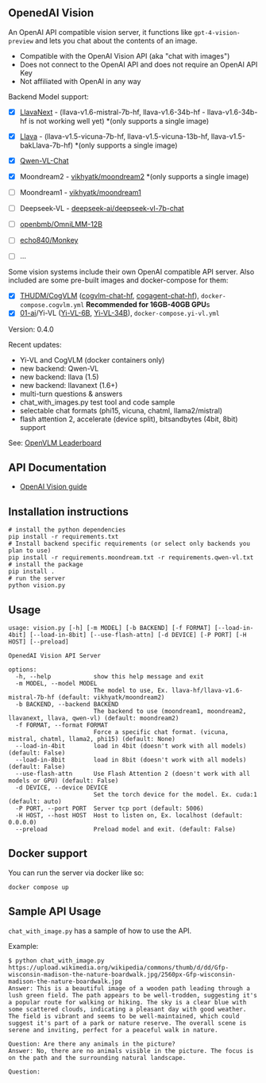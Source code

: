 OpenedAI Vision
---------------

An OpenAI API compatible vision server, it functions like `gpt-4-vision-preview` and lets you chat about the contents of an image.

- Compatible with the OpenAI Vision API (aka "chat with images")
- Does not connect to the OpenAI API and does not require an OpenAI API Key
- Not affiliated with OpenAI in any way

Backend Model support:
- [X] [LlavaNext](https://huggingface.co/llava-hf) - (llava-v1.6-mistral-7b-hf, llava-v1.6-34b-hf - llava-v1.6-34b-hf is not working well yet) *(only supports a single image)
- [X] [Llava](https://huggingface.co/llava-hf) - (llava-v1.5-vicuna-7b-hf, llava-v1.5-vicuna-13b-hf, llava-v1.5-bakLlava-7b-hf) *(only supports a single image)
- [X] [Qwen-VL-Chat](https://huggingface.co/Qwen/Qwen-VL-Chat)
- [X] Moondream2 - [vikhyatk/moondream2](https://huggingface.co/vikhyatk/moondream2) *(only supports a single image)
- [ ] Moondream1 - [vikhyatk/moondream1](https://huggingface.co/vikhyatk/moondream1)
- [ ] Deepseek-VL - [deepseek-ai/deepseek-vl-7b-chat](https://huggingface.co/deepseek-ai/deepseek-vl-7b-chat)
- [ ] [openbmb/OmniLMM-12B](https://huggingface.co/openbmb/OmniLMM-12B)
- [ ] [echo840/Monkey](https://huggingface.co/echo840/Monkey)
- [ ] ...


Some vision systems include their own OpenAI compatible API server. Also included are some pre-built images and docker-compose for them:
- [X] [THUDM/CogVLM](https://github.com/THUDM/CogVLM) ([cogvlm-chat-hf](https://huggingface.co/THUDM/cogvlm-chat-hf), [cogagent-chat-hf](https://huggingface.co/THUDM/cogagent-chat-hf)), `docker-compose.cogvlm.yml` **Recommended for 16GB-40GB GPU**s
- [X] [01-ai](https://huggingface.co/01-ai)/Yi-VL ([Yi-VL-6B](https://huggingface.co/01-ai/Yi-VL-6B), [Yi-VL-34B](https://huggingface.co/01-ai/Yi-VL-34B)), `docker-compose.yi-vl.yml`

Version: 0.4.0

Recent updates:
- Yi-VL and CogVLM (docker containers only)
- new backend: Qwen-VL
- new backend: llava (1.5)
- new backend: llavanext (1.6+)
- multi-turn questions & answers
- chat_with_images.py test tool and code sample
- selectable chat formats (phi15, vicuna, chatml, llama2/mistral)
- flash attention 2, accelerate (device split), bitsandbytes (4bit, 8bit) support


See: [OpenVLM Leaderboard](https://huggingface.co/spaces/opencompass/open_vlm_leaderboard)


API Documentation
-----------------

* [OpenAI Vision guide](https://platform.openai.com/docs/guides/vision)

Installation instructions
-------------------------

```shell
# install the python dependencies
pip install -r requirements.txt
# Install backend specific requirements (or select only backends you plan to use)
pip install -r requirements.moondream.txt -r requirements.qwen-vl.txt
# install the package
pip install .
# run the server
python vision.py
```

Usage
-----

```
usage: vision.py [-h] [-m MODEL] [-b BACKEND] [-f FORMAT] [--load-in-4bit] [--load-in-8bit] [--use-flash-attn] [-d DEVICE] [-P PORT] [-H HOST] [--preload]

OpenedAI Vision API Server

options:
  -h, --help            show this help message and exit
  -m MODEL, --model MODEL
                        The model to use, Ex. llava-hf/llava-v1.6-mistral-7b-hf (default: vikhyatk/moondream2)
  -b BACKEND, --backend BACKEND
                        The backend to use (moondream1, moondream2, llavanext, llava, qwen-vl) (default: moondream2)
  -f FORMAT, --format FORMAT
                        Force a specific chat format. (vicuna, mistral, chatml, llama2, phi15) (default: None)
  --load-in-4bit        load in 4bit (doesn't work with all models) (default: False)
  --load-in-8bit        load in 8bit (doesn't work with all models) (default: False)
  --use-flash-attn      Use Flash Attention 2 (doesn't work with all models or GPU) (default: False)
  -d DEVICE, --device DEVICE
                        Set the torch device for the model. Ex. cuda:1 (default: auto)
  -P PORT, --port PORT  Server tcp port (default: 5006)
  -H HOST, --host HOST  Host to listen on, Ex. localhost (default: 0.0.0.0)
  --preload             Preload model and exit. (default: False)
```

Docker support
--------------

You can run the server via docker like so:
```shell
docker compose up
```

Sample API Usage
----------------

`chat_with_image.py` has a sample of how to use the API.

Example:
```
$ python chat_with_image.py https://upload.wikimedia.org/wikipedia/commons/thumb/d/dd/Gfp-wisconsin-madison-the-nature-boardwalk.jpg/2560px-Gfp-wisconsin-madison-the-nature-boardwalk.jpg
Answer: This is a beautiful image of a wooden path leading through a lush green field. The path appears to be well-trodden, suggesting it's a popular route for walking or hiking. The sky is a clear blue with some scattered clouds, indicating a pleasant day with good weather. The field is vibrant and seems to be well-maintained, which could suggest it's part of a park or nature reserve. The overall scene is serene and inviting, perfect for a peaceful walk in nature.

Question: Are there any animals in the picture?
Answer: No, there are no animals visible in the picture. The focus is on the path and the surrounding natural landscape. 

Question: 
```

